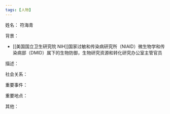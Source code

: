```yaml
---
tags: [人物]
---
```


姓名：
符海青

背景：
- [[美国国立卫生研究院 NIH]]国家过敏和传染病研究所（NIAID）微生物学和传染病部（DMID）属下的生物防御，生物研究资源和转化研究办公室主管官员

描述：

社会关系：

重要事件：

重要地点：

其他：
